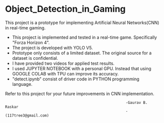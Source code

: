 # Object_Detection_in_Gaming
This project is a prototype for implementing Artificial Neural Networks(CNN) in real-time gaming.

- This project is implemented and tested in a real-time game. Specifically "Forza Horizon 4".
- The project is developed with YOLO V5.
- Prototype only consists of a limited dataset. The original source for a dataset is confidential.
- I have provided two videos for applied test results.
- I used JUPYTER NOTEBOOK with a personal GPU. Instead that using GOOGLE COLAB with TPU can improve its accuracy.
- "detect.ipynb" consist of driver code in PYTHON programming language. 

Refer to this project for your future improvements in CNN implementation.

                                                           -Gaurav B. Raskar
                                                           -(117tree3@gmail.com)
